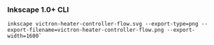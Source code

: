 ### Inkscape 1.0+ CLI  
```
inkscape victron-heater-controller-flow.svg --export-type=png --export-filename=victron-heater-controller-flow.png --export-width=1600`
```
